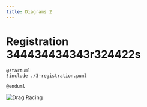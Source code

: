 ```yaml
---
title: Diagrams 2
---
```


# Registration 344434434343r324422s

```plantuml
@startuml
!include ./3-registration.puml

@enduml
```

![Drag Racing](Dragster.jpg)

